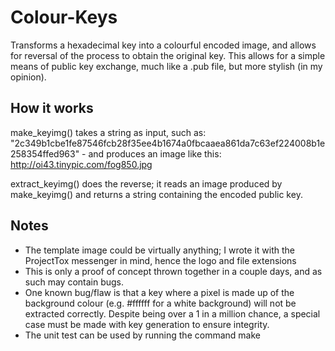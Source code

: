 Colour-Keys
=========

Transforms a hexadecimal key into a colourful encoded image, and allows for reversal of the process to obtain the original key. This allows for a simple means of public key exchange, much like a .pub file, but more stylish (in my opinion).

How it works
------------
make_keyimg() takes a string as input, such as: "2c349b1cbe1fe87546fcb28f35ee4b1674a0fbcaaea861da7c63ef224008b1e258354ffed963" -
and produces an image like this: http://oi43.tinypic.com/fog850.jpg

extract_keyimg() does the reverse; it reads an image produced by make_keyimg() and returns a string containing the encoded public key.

Notes
-----
* The template image could be virtually anything; I wrote it with the ProjectTox messenger in mind, hence the logo and file extensions
* This is only a proof of concept thrown together in a couple days, and as such may contain bugs.
* One known bug/flaw is that a key where a pixel is made up of the background colour (e.g. #ffffff for a white background) will not be extracted correctly. Despite being over a 1 in a million chance, a special case must be made with key generation to ensure integrity.
* The unit test can be used by running the command make